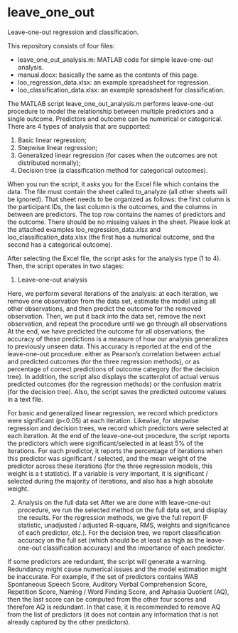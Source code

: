 # leave_one_out
Leave-one-out regression and classification.

This repository consists of four files:

- leave_one_out_analysis.m: MATLAB code for simple leave-one-out analysis.
- manual.docx: basically the same as the contents of this page.
- loo_regression_data.xlsx: an example spreadsheet for regression.
- loo_classification_data.xlsx: an example spreadsheet for classification.

The MATLAB script leave_one_out_analysis.m performs leave-one-out procedure to model the relationship between multiple predictors and a single outcome. Predictors and outcome can be numerical or categorical. There are 4 types of analysis that are supported:

1)	Basic linear regression;
2)	Stepwise linear regression;
3)	Generalized linear regression (for cases when the outcomes are not distributed normally);
4)	Decision tree (a classification method for categorical outcomes).

When you run the script, it asks you for the Excel file which contains the data. The file must contain the sheet called to_analyze (all other sheets will be ignored). That sheet needs to be organized as follows: the first column is the participant IDs, the last column is the outcomes, and the columns in between are predictors. The top row contains the names of predictors and the outcome. There should be no missing values in the sheet. Please look at the attached examples loo_regression_data.xlsx and loo_classification_data.xlsx (the first has a numerical outcome, and the second has a categorical outcome).

After selecting the Excel file, the script asks for the analysis type (1 to 4). Then, the script operates in two stages:

1.	Leave-one-out analysis

Here, we perform several iterations of the analysis: at each iteration, we remove one observation from the data set, estimate the model using all other observations, and then predict the outcome for the removed observation. Then, we put it back into the data set, remove the next observation, and repeat the procedure until we go through all observations At the end, we have predicted the outcome for all observations; the accuracy of these predictions is a measure of how our analysis generalizes to previously unseen data. This accuracy is reported at the end of the leave-one-out procedure: either as Pearson’s correlation between actual and predicted outcomes (for the three regression methods), or as percentage of correct predictions of outcome category (for the decision tree). In addition, the script also displays the scatterplot of actual versus predicted outcomes (for the regression methods) or the confusion matrix (for the decision tree). Also, the script saves the predicted outcome values in a text file.

For basic and generalized linear regression, we record which predictors were significant (p<0.05) at each iteration. Likewise, for stepwise regression and decision trees, we record which predictors were selected at each iteration. At the end of the leave-one-out procedure, the script reports the predictors which were significant/selected in at least 5% of the iterations. For each predictor, it reports the percentage of iterations when this predictor was significant / selected, and the mean weight of the predictor across these iterations (for the three regression models, this weight is a t statistic). If a variable is very important, it is significant / selected during the majority of iterations, and also has a high absolute weight.


2.	Analysis on the full data set
After we are done with leave-one-out procedure, we run the selected method on the full data set, and display the results. For the regression methods, we give the full report (F statistic, unadjusted / adjusted R-square, RMS, weights and significance of each predictor, etc.). For the decision tree, we report classification accuracy on the full set (which should be at least as high as the leave-one-out classification accuracy) and the importance of each predictor.

If some predictors are redundant, the script will generate a warning. Redundancy might cause numerical issues and the model estimation might be inaccurate. For example, if the set of predictors contains WAB Spontaneous Speech Score, Auditory Verbal Comprehension Score, Repetition Score, Naming / Word Finding Score, and Aphasia Quotient (AQ), then the last score can be computed from the other four scores and therefore AQ is redundant. In that case, it is recommended to remove AQ from the list of predictors (it does not contain any information that is not already captured by the other predictors).

